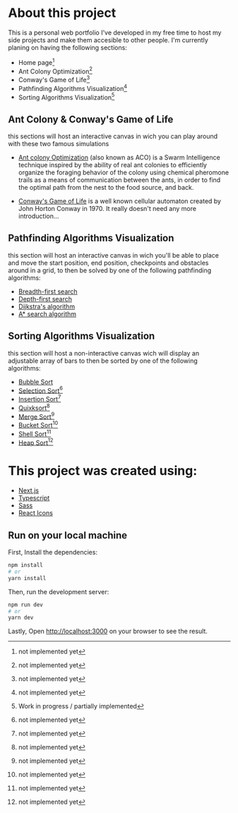 # About this project

This is a personal web portfolio I've developed in my free time to host my side projects and make them accesible to other people. I'm currently planing on having the following sections:

-   Home page[^1]
-   Ant Colony Optimization[^1]
-   Conway's Game of Life[^1]
-   Pathfinding Algorithms Visualization[^1]
-   Sorting Algorithms Visualization[^2]

## Ant Colony & Conway's Game of Life

this sections will host an interactive canvas in wich you can play around with these two famous simulations

-   [Ant colony Optimization](https://en.wikipedia.org/wiki/Ant_colony_optimization_algorithms) (also known as ACO) is a Swarm Intelligence technique inspired by the ability of real ant colonies to efficiently organize the foraging behavior of the colony using chemical pheromone trails as a means of communication between the ants, in order to find the optimal path from the nest to the food source, and back.

-   [Conway's Game of Life](https://en.wikipedia.org/wiki/Conway%27s_Game_of_Life) is a well known cellular automaton created by John Horton Conway in 1970. It really doesn't need any more introduction...

## Pathfinding Algorithms Visualization

this section will host an interactive canvas in wich you'll be able to place and move the start position, end position, checkpoints and obstacles around in a grid, to then be solved by one of the following pathfinding algorithms:

-   [Breadth-first search](https://en.wikipedia.org/wiki/Breadth-first_search)
-   [Depth-first search](https://en.wikipedia.org/wiki/Depth-first_search)
-   [Dijkstra's algorithm](https://en.wikipedia.org/wiki/Dijkstra%27s_algorithm)
-   [A\* search algorithm](https://en.wikipedia.org/wiki/A*_search_algorithm)

## Sorting Algorithms Visualization

this section will host a non-interactive canvas wich will display an adjustable array of bars to then be sorted by one of the following algorithms:

-   [Bubble Sort](https://en.wikipedia.org/wiki/Bubble_sort)
-   [Selection Sort](https://en.wikipedia.org/wiki/Selection_sort)[^1]
-   [Insertion Sort](https://en.wikipedia.org/wiki/Insertion_sort)[^1]
-   [Quixksort](https://en.wikipedia.org/wiki/Quicksort)[^1]
-   [Merge Sort](https://en.wikipedia.org/wiki/Merge_sort)[^1]
-   [Bucket Sort](https://en.wikipedia.org/wiki/Bucket_sort)[^1]
-   [Shell Sort](https://en.wikipedia.org/wiki/Shellsort)[^1]
-   [Heap Sort](https://en.wikipedia.org/wiki/Heapsort)[^1]

# This project was created using:

-   [Next.js](https://nextjs.org/)
-   [Typescript](https://www.typescriptlang.org/)
-   [Sass](https://sass-lang.com/)
-   [React Icons](https://react-icons.github.io/react-icons/)

## Run on your local machine

First, Install the dependencies:

```bash
npm install
# or
yarn install
```

Then, run the development server:

```bash
npm run dev
# or
yarn dev
```

Lastly, Open [http://localhost:3000](http://localhost:3000) on your browser to see the result.

[^1]: not implemented yet
[^2]: Work in progress / partially implemented
